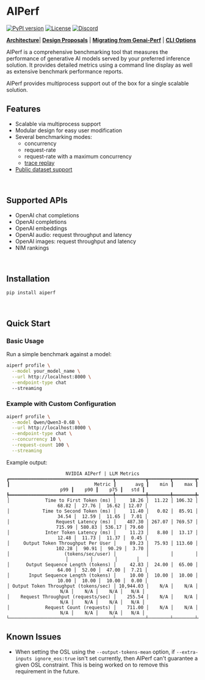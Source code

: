 <!--
SPDX-FileCopyrightText: Copyright (c) 2024-2025 NVIDIA CORPORATION & AFFILIATES. All rights reserved.
SPDX-License-Identifier: Apache-2.0
-->

# AIPerf

[![PyPI version](https://img.shields.io/pypi/v/AIPerf)](https://pypi.org/project/aiperf/)
[![License](https://img.shields.io/badge/License-Apache_2.0-blue.svg)](https://opensource.org/licenses/Apache-2.0)
[![Discord](https://dcbadge.limes.pink/api/server/D92uqZRjCZ?style=flat)](https://discord.gg/D92uqZRjCZ)

**[Architecture](docs/architecture.md)**| **[Design Proposals](https://github.com/ai-dynamo/enhancements)** | **[Migrating from Genai-Perf](docs/migrating.md)** | **[CLI Options](docs/cli_options.md)**


AIPerf is a comprehensive benchmarking tool that measures the performance of generative AI models served by your preferred inference solution.
It provides detailed metrics using a command line display as well as extensive benchmark performance reports.

AIPerf provides multiprocess support out of the box for a single scalable solution.


<!--
======================
Features
======================
-->

## Features

- Scalable via multiprocess support
- Modular design for easy user modification
- Several benchmarking modes:
  - concurrency
  - request-rate
  - request-rate with a maximum concurrency
  - [trace replay](docs/benchmark_modes/trace_replay.md)
- [Public dataset support](docs/benchmark_datasets.md)

</br>

## Supported APIs

- OpenAI chat completions
- OpenAI completions
- OpenAI embeddings
- OpenAI audio: request throughput and latency
- OpenAI images: request throughput and latency
- NIM rankings

</br>


<!--
======================
INSTALLATION
======================
-->

## Installation
```
pip install aiperf
```

</br>

<!--
======================
QUICK START
======================
-->

## Quick Start

### Basic Usage

Run a simple benchmark against a model:

```bash
aiperf profile \
  --model your_model_name \
  --url http://localhost:8000 \
  --endpoint-type chat
  --streaming
```

### Example with Custom Configuration

```bash
aiperf profile \
  --model Qwen/Qwen3-0.6B \
  --url http://localhost:8000 \
  --endpoint-type chat \
  --concurrency 10 \
  --request-count 100 \
  --streaming
```

Example output:
<div align="center">

```
NVIDIA AIPerf | LLM Metrics
┏━━━━━━━━━━━━━━━━━━━━━━━━━━━━━━━━━━━━━━┳━━━━━━━━━━━┳━━━━━━━━┳━━━━━━━━┳━━━━━━━━┳━━━━━━━━┳━━━━━━━━┳━━━━━━━┓
┃                               Metric ┃       avg ┃    min ┃    max ┃    p99 ┃    p90 ┃    p75 ┃   std ┃
┡━━━━━━━━━━━━━━━━━━━━━━━━━━━━━━━━━━━━━━╇━━━━━━━━━━━╇━━━━━━━━╇━━━━━━━━╇━━━━━━━━╇━━━━━━━━╇━━━━━━━━╇━━━━━━━┩
│             Time to First Token (ms) │     18.26 │  11.22 │ 106.32 │  68.82 │  27.76 │  16.62 │ 12.07 │
│            Time to Second Token (ms) │     11.40 │   0.02 │  85.91 │  34.54 │  12.59 │  11.65 │  7.01 │
│                 Request Latency (ms) │    487.30 │ 267.07 │ 769.57 │ 715.99 │ 580.83 │ 536.17 │ 79.60 │
│             Inter Token Latency (ms) │     11.23 │   8.80 │  13.17 │  12.48 │  11.73 │  11.37 │  0.45 │
│     Output Token Throughput Per User │     89.23 │  75.93 │ 113.60 │ 102.28 │  90.91 │  90.29 │  3.70 │
│                    (tokens/sec/user) │           │        │        │        │        │        │       │
│      Output Sequence Length (tokens) │     42.83 │  24.00 │  65.00 │  64.00 │  52.00 │  47.00 │  7.21 │
│       Input Sequence Length (tokens) │     10.00 │  10.00 │  10.00 │  10.00 │  10.00 │  10.00 │  0.00 │
│ Output Token Throughput (tokens/sec) │ 10,944.03 │    N/A │    N/A │    N/A │    N/A │    N/A │   N/A │
│    Request Throughput (requests/sec) │    255.54 │    N/A │    N/A │    N/A │    N/A │    N/A │   N/A │
│             Request Count (requests) │    711.00 │    N/A │    N/A │    N/A │    N/A │    N/A │   N/A │
└──────────────────────────────────────┴───────────┴────────┴────────┴────────┴────────┴────────┴───────┘
```
</div>


## Known Issues

- When setting the OSL using the `--output-tokens-mean` option, if `--extra-inputs ignore_eos:true` isn't set currently, then AIPerf can't guarantee a given OSL constraint. This is being worked on to remove this requirement in the future.

